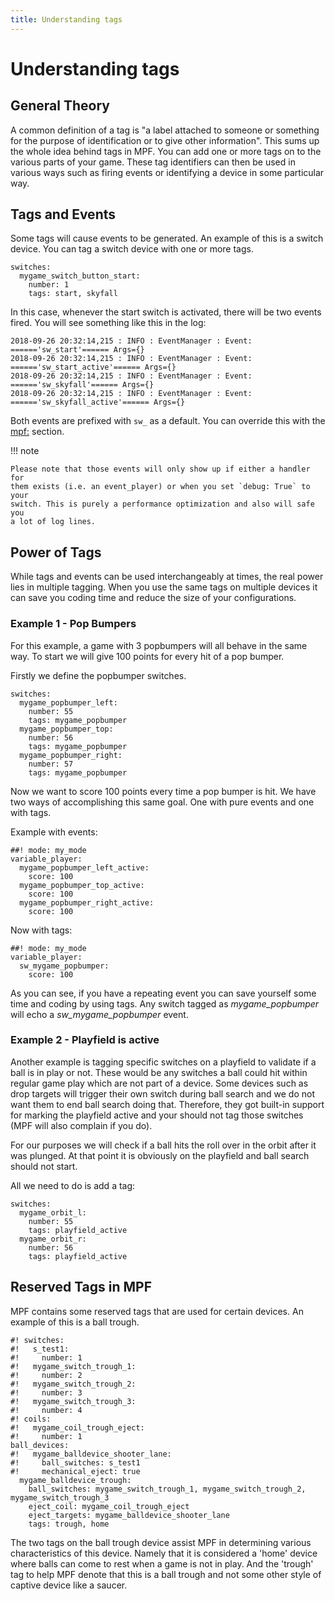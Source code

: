 ```yaml
---
title: Understanding tags
---
```


# Understanding tags


## **General Theory**

A common definition of a tag is "a label attached to someone or
something for the purpose of identification or to give other
information". This sums up the whole idea behind tags in MPF. You can
add one or more tags on to the various parts of your game. These tag
identifiers can then be used in various ways such as firing events or
identifying a device in some particular way.

## **Tags and Events**

Some tags will cause events to be generated. An example of this is a
switch device. You can tag a switch device with one or more tags.

``` mpf-config
switches:
  mygame_switch_button_start:
    number: 1
    tags: start, skyfall
```

In this case, whenever the start switch is activated, there will be two
events fired. You will see something like this in the log:

``` console
2018-09-26 20:32:14,215 : INFO : EventManager : Event: ======'sw_start'====== Args={}
2018-09-26 20:32:14,215 : INFO : EventManager : Event: ======'sw_start_active'====== Args={}
2018-09-26 20:32:14,215 : INFO : EventManager : Event: ======'sw_skyfall'====== Args={}
2018-09-26 20:32:14,215 : INFO : EventManager : Event: ======'sw_skyfall_active'====== Args={}
```

Both events are prefixed with `sw_` as a default. You can override this
with the [mpf:](../mpf.md) section.

!!! note

    Please note that those events will only show up if either a handler for
    them exists (i.e. an event_player) or when you set `debug: True` to your
    switch. This is purely a performance optimization and also will safe you
    a lot of log lines.

## **Power of Tags**

While tags and events can be used interchangeably at times, the real
power lies in multiple tagging. When you use the same tags on multiple
devices it can save you coding time and reduce the size of your
configurations.

### Example 1 - Pop Bumpers

For this example, a game with 3 popbumpers will all behave in the same
way. To start we will give 100 points for every hit of a pop bumper.

Firstly we define the popbumper switches.

``` mpf-config
switches:
  mygame_popbumper_left:
    number: 55
    tags: mygame_popbumper
  mygame_popbumper_top:
    number: 56
    tags: mygame_popbumper
  mygame_popbumper_right:
    number: 57
    tags: mygame_popbumper
```

Now we want to score 100 points every time a pop bumper is hit. We have
two ways of accomplishing this same goal. One with pure events and one
with tags.

Example with events:

``` mpf-config
##! mode: my_mode
variable_player:
  mygame_popbumper_left_active:
    score: 100
  mygame_popbumper_top_active:
    score: 100
  mygame_popbumper_right_active:
    score: 100
```

Now with tags:

``` mpf-config
##! mode: my_mode
variable_player:
  sw_mygame_popbumper:
    score: 100
```

As you can see, if you have a repeating event you can save yourself some
time and coding by using tags. Any switch tagged as *mygame_popbumper*
will echo a *sw_mygame_popbumper* event.

### Example 2 - Playfield is active

Another example is tagging specific switches on a playfield to validate
if a ball is in play or not. These would be any switches a ball could
hit within regular game play which are not part of a device. Some
devices such as drop targets will trigger their own switch during ball
search and we do not want them to end ball search doing that. Therefore,
they got built-in support for marking the playfield active and your
should not tag those switches (MPF will also complain if you do).

For our purposes we will check if a ball hits the roll over in the orbit
after it was plunged. At that point it is obviously on the playfield and
ball search should not start.

All we need to do is add a tag:

``` mpf-config
switches:
  mygame_orbit_l:
    number: 55
    tags: playfield_active
  mygame_orbit_r:
    number: 56
    tags: playfield_active
```

## **Reserved Tags in MPF**

MPF contains some reserved tags that are used for certain devices. An
example of this is a ball trough.

``` mpf-config
#! switches:
#!   s_test1:
#!     number: 1
#!   mygame_switch_trough_1:
#!     number: 2
#!   mygame_switch_trough_2:
#!     number: 3
#!   mygame_switch_trough_3:
#!     number: 4
#! coils:
#!   mygame_coil_trough_eject:
#!     number: 1
ball_devices:
#!   mygame_balldevice_shooter_lane:
#!     ball_switches: s_test1
#!     mechanical_eject: true
  mygame_balldevice_trough:
    ball_switches: mygame_switch_trough_1, mygame_switch_trough_2, mygame_switch_trough_3
    eject_coil: mygame_coil_trough_eject
    eject_targets: mygame_balldevice_shooter_lane
    tags: trough, home
```

The two tags on the ball trough device assist MPF in determining various
characteristics of this device. Namely that it is considered a 'home'
device where balls can come to rest when a game is not in play. And the
'trough' tag to help MPF denote that this is a ball trough and not
some other style of captive device like a saucer.
